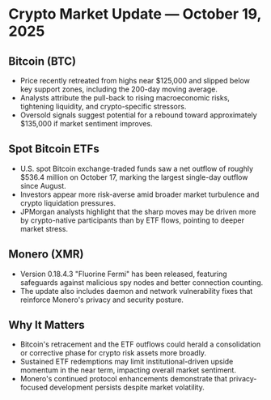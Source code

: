 # Crypto Market Update — October 19, 2025

## Bitcoin (BTC)
- Price recently retreated from highs near $125,000 and slipped below key support zones, including the 200-day moving average.
- Analysts attribute the pull-back to rising macroeconomic risks, tightening liquidity, and crypto-specific stressors.
- Oversold signals suggest potential for a rebound toward approximately $135,000 if market sentiment improves.

## Spot Bitcoin ETFs
- U.S. spot Bitcoin exchange-traded funds saw a net outflow of roughly $536.4 million on October 17, marking the largest single-day outflow since August.
- Investors appear more risk-averse amid broader market turbulence and crypto liquidation pressures.
- JPMorgan analysts highlight that the sharp moves may be driven more by crypto-native participants than by ETF flows, pointing to deeper market stress.

## Monero (XMR)
- Version 0.18.4.3 "Fluorine Fermi" has been released, featuring safeguards against malicious spy nodes and better connection counting.
- The update also includes daemon and network vulnerability fixes that reinforce Monero's privacy and security posture.

## Why It Matters
- Bitcoin's retracement and the ETF outflows could herald a consolidation or corrective phase for crypto risk assets more broadly.
- Sustained ETF redemptions may limit institutional-driven upside momentum in the near term, impacting overall market sentiment.
- Monero's continued protocol enhancements demonstrate that privacy-focused development persists despite market volatility.

